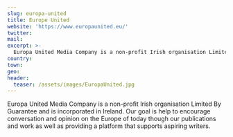 ```yaml
---
slug: europa-united
title: Europe United
website: 'https://www.europaunited.eu/'
twitter:
mail:
excerpt: >-
  Europa United Media Company is a non-profit Irish organisation Limited By Guarantee and is incorporated in Ireland. Our goal is help to encourage conversation and opinion on the Europe of today though our publications and work as well as providing a platform that supports aspiring writers.
country:
town:
geo:
header:
  teaser: /assets/images/EuropaUnited.jpg
---
```


Europa United Media Company is a non-profit Irish organisation Limited By Guarantee and is incorporated in Ireland. Our goal is help to encourage conversation and opinion on the Europe of today though our publications and work as well as providing a platform that supports aspiring writers.
